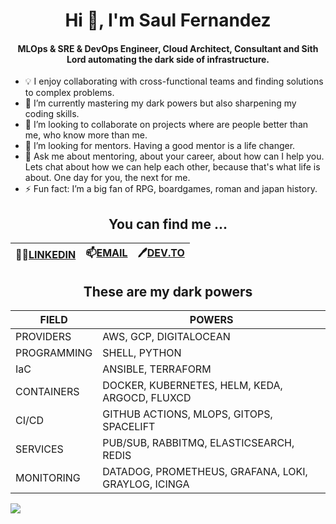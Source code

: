 <p align="center">
  <h1 align="center"> Hi 👋, I'm Saul Fernandez</h2>
  <h4 align="center">MLOps & SRE & DevOps Engineer, Cloud Architect, Consultant and Sith Lord automating the dark side of infrastructure.</h4>
</p>

- 💡 I enjoy collaborating with cross-functional teams and finding solutions to complex problems.
- 🌱 I’m currently mastering my dark powers but also sharpening my coding skills.
- 👯 I’m looking to collaborate on projects where are people better than me, who know more than me.
- 🤔 I’m looking for mentors. Having a good mentor is a life changer.
- 💬 Ask me about mentoring, about your career, about how can I help you. Lets chat about how we can help each other, because that's what life is about. One day for you, the next for me.
- ⚡ Fun fact: I’m a big fan of RPG, boardgames, roman and japan history.

<center>

## **You can find me ...** 

| 👨‍💻[LINKEDIN](https://www.linkedin.com/in/saul-fernandez-martinez/) | 📫[EMAIL](mailto:sarony11@gmail.com) | 🖊️[DEV.TO](https://dev.to/sarony11) |
| --- | --- | --- |

</center>

<center>

## **These are my dark powers**

| FIELD | POWERS |
| --- | --- |
| PROVIDERS | AWS, GCP, DIGITALOCEAN |
| PROGRAMMING | SHELL, PYTHON |
| IaC | ANSIBLE, TERRAFORM |
| CONTAINERS | DOCKER, KUBERNETES, HELM, KEDA, ARGOCD, FLUXCD |
| CI/CD | GITHUB ACTIONS, MLOPS, GITOPS, SPACELIFT |
| SERVICES | PUB/SUB, RABBITMQ, ELASTICSEARCH, REDIS |
| MONITORING | DATADOG, PROMETHEUS, GRAFANA, LOKI, GRAYLOG, ICINGA |

</center>

![](https://hit.yhype.me/github/profile?user_id=42748053)
